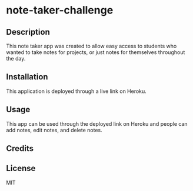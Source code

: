# note-taker-challenge

<!-- https://takenoteschallenge-d06b917cb4bf.herokuapp.com/ -->

## Description
This note taker app was created to allow easy access to students who wanted to take notes for projects, or just notes for themselves throughout the day.

## Installation
This application is deployed through a live link on Heroku.

## Usage
This app can be used through the deployed link on Heroku and people can add notes, edit notes, and delete notes.

## Credits

## License
MIT